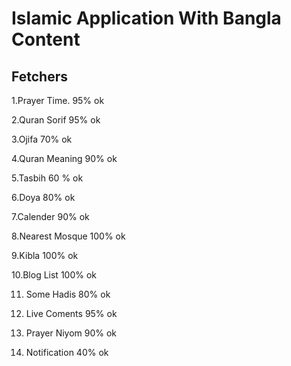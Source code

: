 # Islamic Application With Bangla Content

## Fetchers
   1.Prayer Time. 95% ok
   
   2.Quran Sorif 95% ok
   
   3.Ojifa 70% ok
   
   4.Quran Meaning 90% ok
   
   5.Tasbih 60 % ok
   
   6.Doya 80% ok
   
   7.Calender 90% ok
   
   8.Nearest Mosque 100% ok
   
   9.Kibla 100% ok
   
   10.Blog List 100% ok
   
   11. Some Hadis 80% ok
   
   12. Live Coments 95% ok
   
   13. Prayer Niyom 90% ok
   
   14. Notification 40% ok


